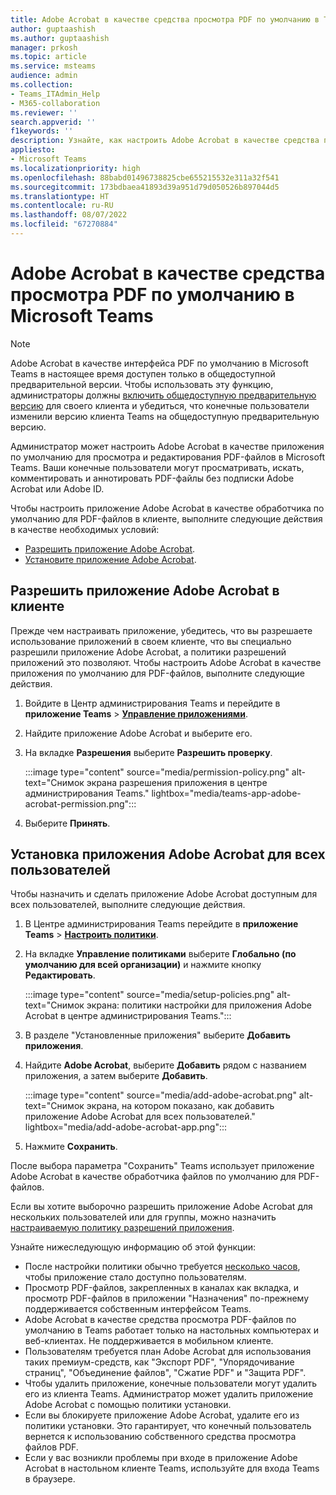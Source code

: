 ```yaml
---
title: Adobe Acrobat в качестве средства просмотра PDF по умолчанию в Teams
author: guptaashish
ms.author: guptaashish
manager: prkosh
ms.topic: article
ms.service: msteams
audience: admin
ms.collection:
- Teams_ITAdmin_Help
- M365-collaboration
ms.reviewer: ''
search.appverid: ''
f1keywords: ''
description: Узнайте, как настроить Adobe Acrobat в качестве средства просмотра PDF-файлов по умолчанию для просмотра и редактирования PDF-файлов в Microsoft Teams.
appliesto:
- Microsoft Teams
ms.localizationpriority: high
ms.openlocfilehash: 88babd01496738825cbe655215532e311a32f541
ms.sourcegitcommit: 173bdbaea41893d39a951d79d050526b897044d5
ms.translationtype: HT
ms.contentlocale: ru-RU
ms.lasthandoff: 08/07/2022
ms.locfileid: "67270884"
---
```

# <a name="adobe-acrobat-as-a-default-pdf-viewer-in-microsoft-teams"></a>Adobe Acrobat в качестве средства просмотра PDF по умолчанию в Microsoft Teams

> [!NOTE]
> Adobe Acrobat в качестве интерфейса PDF по умолчанию в Microsoft Teams в настоящее время доступен только в общедоступной предварительной версии. Чтобы использовать эту функцию, администраторы должны [включить общедоступную предварительную версию](public-preview-doc-updates.md#enable-public-preview) для своего клиента и убедиться, что конечные пользователи изменили версию клиента Teams на общедоступную предварительную версию.

Администратор может настроить Adobe Acrobat в качестве приложения по умолчанию для просмотра и редактирования PDF-файлов в Microsoft Teams. Ваши конечные пользователи могут просматривать, искать, комментировать и аннотировать PDF-файлы без подписки Adobe Acrobat или Adobe ID.

Чтобы настроить приложение Adobe Acrobat в качестве обработчика по умолчанию для PDF-файлов в клиенте, выполните следующие действия в качестве необходимых условий:

* [Разрешить приложение Adobe Acrobat](#allow-adobe-acrobat-app-in-your-tenant).
* [Установите приложение Adobe Acrobat](#install-adobe-acrobat-app-for-all-users).

## <a name="allow-adobe-acrobat-app-in-your-tenant"></a>Разрешить приложение Adobe Acrobat в клиенте

Прежде чем настраивать приложение, убедитесь, что вы разрешаете использование приложений в своем клиенте, что вы специально разрешили приложение Adobe Acrobat, а политики разрешений приложений это позволяют. Чтобы настроить Adobe Acrobat в качестве приложения по умолчанию для PDF-файлов, выполните следующие действия.

1. Войдите в Центр администрирования Teams и перейдите в **приложение Teams** > **[Управление приложениями](https://admin.teams.microsoft.com/policies/manage-apps)**.

1. Найдите приложение Adobe Acrobat и выберите его.

1. На вкладке **Разрешения** выберите **Разрешить проверку**.

   :::image type="content" source="media/permission-policy.png" alt-text="Снимок экрана разрешения приложения в центре администрирования Teams." lightbox="media/teams-app-adobe-acrobat-permission.png":::

1. Выберите **Принять**.

## <a name="install-adobe-acrobat-app-for-all-users"></a>Установка приложения Adobe Acrobat для всех пользователей

Чтобы назначить и сделать приложение Adobe Acrobat доступным для всех пользователей, выполните следующие действия.

1. В Центре администрирования Teams перейдите в **приложение Teams** > [**Настроить политики**](https://admin.teams.microsoft.com/policies/app-setup).

1. На вкладке **Управление политиками** выберите **Глобально (по умолчанию для всей организации)** и нажмите кнопку **Редактировать**.

   :::image type="content" source="media/setup-policies.png" alt-text="Снимок экрана: политики настройки для приложения Adobe Acrobat в центре администрирования Teams.":::

1. В разделе "Установленные приложения" выберите **Добавить приложения**.

1. Найдите **Adobe Acrobat**, выберите **Добавить** рядом с названием приложения, а затем выберите **Добавить**.

   :::image type="content" source="media/add-adobe-acrobat.png" alt-text="Снимок экрана, на котором показано, как добавить приложение Adobe Acrobat для всех пользователей." lightbox="media/add-adobe-acrobat-app.png":::

1. Нажмите **Сохранить**.

После выбора параметра "Сохранить" Teams использует приложение Adobe Acrobat в качестве обработчика файлов по умолчанию для PDF-файлов.

Если вы хотите выборочно разрешить приложение Adobe Acrobat для нескольких пользователей или для группы, можно назначить [настраиваемую политику разрешений приложения](teams-app-permission-policies.md).

Узнайте нижеследующую информацию об этой функции:

* После настройки политики обычно требуется [несколько часов](teams-app-setup-policies.md), чтобы приложение стало доступно пользователям.
* Просмотр PDF-файлов, закрепленных в каналах как вкладка, и просмотр PDF-файлов в приложении "Назначения" по-прежнему поддерживается собственным интерфейсом Teams.
* Adobe Acrobat в качестве средства просмотра PDF-файлов по умолчанию в Teams работает только на настольных компьютерах и веб-клиентах. Не поддерживается в мобильном клиенте.
* Пользователям требуется план Adobe Acrobat для использования таких премиум-средств, как "Экспорт PDF", "Упорядочивание страниц", "Объединение файлов", "Сжатие PDF" и "Защита PDF".
* Чтобы удалить приложение, конечные пользователи могут удалить его из клиента Teams. Администратор может удалить приложение Adobe Acrobat с помощью политики установки.
* Если вы блокируете приложение Adobe Acrobat, удалите его из политики установки. Это гарантирует, что конечный пользователь вернется к использованию собственного средства просмотра файлов PDF.
* Если у вас возникли проблемы при входе в приложение Adobe Acrobat в настольном клиенте Teams, используйте для входа Teams в браузере.
